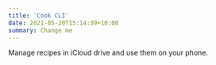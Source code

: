 ```yaml
---
title: 'Cook CLI'
date: 2021-05-20T15:14:39+10:00
summary: Change me
---
```


Manage recipes in iCloud drive and use them on your phone.
